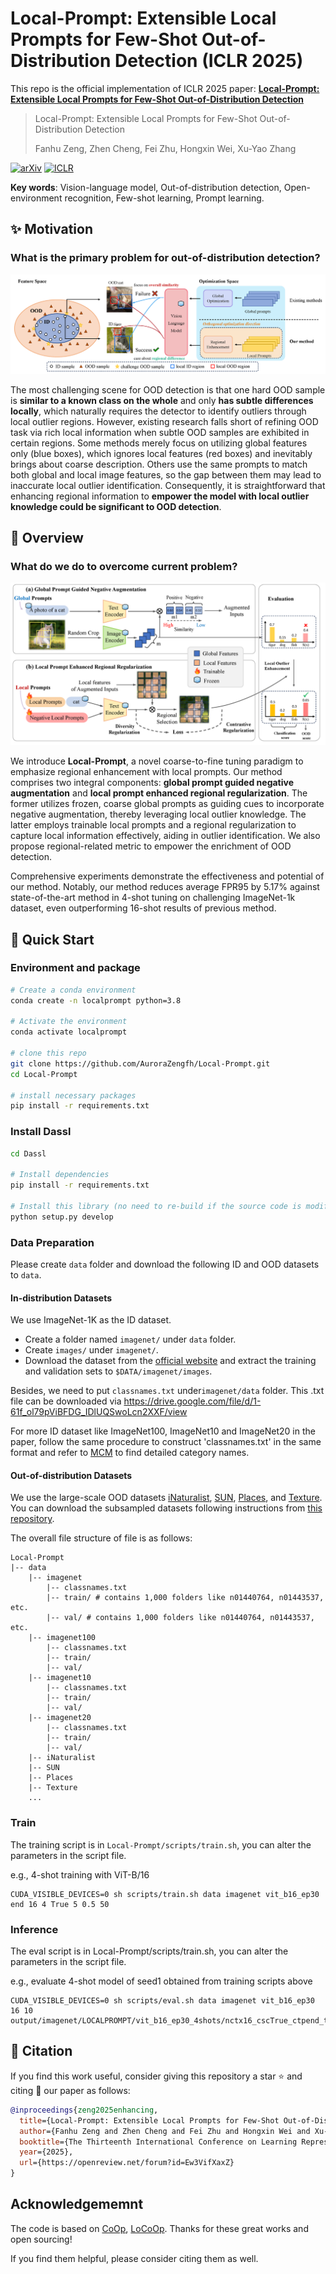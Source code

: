 # Local-Prompt: Extensible Local Prompts for Few-Shot Out-of-Distribution Detection (ICLR 2025)

This repo is the official implementation of ICLR 2025 paper: **[Local-Prompt: Extensible Local Prompts for Few-Shot Out-of-Distribution Detection](https://arxiv.org/abs/2409.04796)**

> Local-Prompt: Extensible Local Prompts for Few-Shot Out-of-Distribution Detection
>
> Fanhu Zeng, Zhen Cheng, Fei Zhu, Hongxin Wei, Xu-Yao Zhang

[![arXiv](https://img.shields.io/badge/Arxiv-2409.04796-b31b1b.svg?logo=arXiv)](https://arxiv.org/abs/2409.04796)
[![ICLR](https://img.shields.io/badge/OpenReview-Paper-orange.svg)](https://openreview.net/pdf?id=Ew3VifXaxZ)

**Key words**: Vision-language model, Out-of-distribution detection, Open-environment recognition, Few-shot learning, Prompt learning.

## :sparkles: Motivation

### **What is the primary problem for out-of-distribution detection?**

![overall](figures/overall.png)

The most challenging scene for OOD detection is that one hard OOD sample is **similar to a known class on the whole** and only **has subtle differences locally**, which naturally requires the detector to identify outliers through local outlier regions. However, existing research falls short of refining OOD task via rich local information when subtle OOD samples are exhibited in certain regions. Some methods merely focus on utilizing global features only (blue boxes), which ignores local features (red boxes) and inevitably brings about coarse description. Others use the same prompts to match both global and local image features, so the gap between them may lead to inaccurate local outlier identification. Consequently, it is straightforward that enhancing regional information to **empower the model with local outlier knowledge could be significant to OOD detection**.


## :open_book: Overview

### **What do we do to overcome current problem?**

![structure](figures/structure.png)

We introduce **Local-Prompt**, a novel coarse-to-fine tuning paradigm to emphasize regional enhancement with local prompts. Our method comprises two integral components: **global prompt guided negative augmentation** and **local prompt enhanced regional regularization**. The former utilizes frozen, coarse global prompts as guiding cues to incorporate negative augmentation, thereby leveraging local outlier knowledge. The latter employs trainable local prompts and a regional regularization to capture local information effectively, aiding in outlier identification. We also propose regional-related metric to empower the enrichment of OOD detection. 

Comprehensive experiments demonstrate the effectiveness and potential of our method. Notably, our method reduces average FPR95 by 5.17% against state-of-the-art method in 4-shot tuning on challenging ImageNet-1k dataset, even outperforming 16-shot results of previous method.

## :rocket: Quick Start
### Environment and package 
```bash
# Create a conda environment
conda create -n localprompt python=3.8

# Activate the environment
conda activate localprompt

# clone this repo
git clone https://github.com/AuroraZengfh/Local-Prompt.git
cd Local-Prompt

# install necessary packages
pip install -r requirements.txt
```

### Install Dassl
```bash
cd Dassl

# Install dependencies
pip install -r requirements.txt

# Install this library (no need to re-build if the source code is modified)
python setup.py develop
```

### Data Preparation
Please create `data` folder and download the following ID and OOD datasets to `data`.

#### In-distribution Datasets
We use ImageNet-1K as the ID dataset.
- Create a folder named `imagenet/` under `data` folder.
- Create `images/` under `imagenet/`.
- Download the dataset from the [official website](https://image-net.org/index.php) and extract the training and validation sets to `$DATA/imagenet/images`.

Besides, we need to put `classnames.txt` under`imagenet/data` folder. This .txt file can be downloaded via https://drive.google.com/file/d/1-61f_ol79pViBFDG_IDlUQSwoLcn2XXF/view

For more ID dataset like ImageNet100, ImageNet10 and ImageNet20 in the paper, follow the same procedure to construct 'classnames.txt' in the same format and refer to [MCM](https://github.com/deeplearning-wisc/MCM) to find detailed category names.

#### Out-of-distribution Datasets
We use the large-scale OOD datasets [iNaturalist](https://arxiv.org/abs/1707.06642), [SUN](https://vision.princeton.edu/projects/2010/SUN/), [Places](https://arxiv.org/abs/1610.02055), and [Texture](https://arxiv.org/abs/1311.3618). You can download the subsampled datasets following instructions from [this repository](https://github.com/deeplearning-wisc/large_scale_ood#out-of-distribution-dataset).

The overall file structure of file is as follows:
```
Local-Prompt
|-- data
    |-- imagenet
        |-- classnames.txt
        |-- train/ # contains 1,000 folders like n01440764, n01443537, etc.
        |-- val/ # contains 1,000 folders like n01440764, n01443537, etc.
    |-- imagenet100
        |-- classnames.txt
        |-- train/
        |-- val/
    |-- imagenet10
        |-- classnames.txt
        |-- train/
        |-- val/
    |-- imagenet20
        |-- classnames.txt
        |-- train/
        |-- val/
    |-- iNaturalist
    |-- SUN
    |-- Places
    |-- Texture
    ...
```

### Train
The training script is in `Local-Prompt/scripts/train.sh`, you can alter the parameters in the script file.

e.g., 4-shot training with ViT-B/16
``` 
CUDA_VISIBLE_DEVICES=0 sh scripts/train.sh data imagenet vit_b16_ep30 end 16 4 True 5 0.5 50
```

### Inference
The eval script is in Local-Prompt/scripts/train.sh, you can alter the parameters in the script file.

e.g., evaluate 4-shot model of seed1 obtained from training scripts above

```
CUDA_VISIBLE_DEVICES=0 sh scripts/eval.sh data imagenet vit_b16_ep30 16 10 output/imagenet/LOCALPROMPT/vit_b16_ep30_4shots/nctx16_cscTrue_ctpend_topk50/seed1
```

## :blue_book: Citation
If you find this work useful, consider giving this repository a star :star: and citing :bookmark_tabs: our paper as follows:

```bibtex
@inproceedings{zeng2025enhancing,
  title={Local-Prompt: Extensible Local Prompts for Few-Shot Out-of-Distribution Detection},
  author={Fanhu Zeng and Zhen Cheng and Fei Zhu and Hongxin Wei and Xu-Yao Zhang},
  booktitle={The Thirteenth International Conference on Learning Representations},
  year={2025},
  url={https://openreview.net/forum?id=Ew3VifXaxZ}
}
```

## Acknowledgememnt

The code is based on  [CoOp](https://github.com/KaiyangZhou/CoOp), [LoCoOp](https://github.com/AtsuMiyai/LoCoOp). Thanks for these great works and open sourcing! 

If you find them helpful, please consider citing them as well. 
